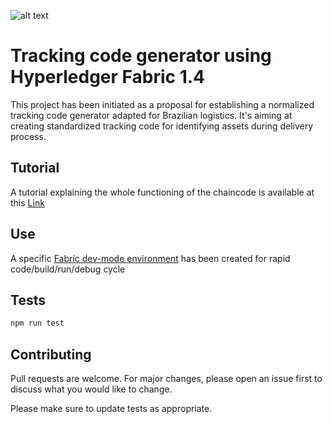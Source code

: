 ![alt text](http://blockchain-demo.intelipost.com.br/img/logo.dafbffa6.jpeg "Logo Title Text 1")

# Tracking code generator using Hyperledger Fabric 1.4

This project has been initiated as a proposal for establishing a normalized tracking code generator adapted for Brazilian logistics. It's aiming at creating standardized tracking code for identifying assets during delivery process.

## Tutorial
A tutorial explaining the whole functioning of the chaincode is available at this [Link](https://medium.com/@jojoooo/write-your-first-hyperledger-fabric-1-4-chaincode-bab3c484c35a)

## Use
A specific [Fabric dev-mode environment](https://github.com/Jojoooo1/dev-mode-environment) has been created for rapid code/build/run/debug cycle

## Tests

```bash
npm run test
```

## Contributing
Pull requests are welcome. For major changes, please open an issue first to discuss what you would like to change.

Please make sure to update tests as appropriate.
